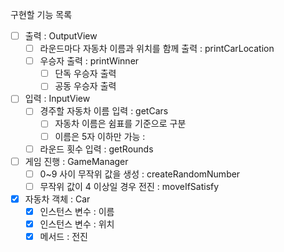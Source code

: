 구현할 기능 목록
- [ ] 출력 : OutputView
  - [ ] 라운드마다 자동차 이름과 위치를 함께 출력 : printCarLocation
  - [ ] 우승자 출력 : printWinner
    - [ ] 단독 우승자 출력 
    - [ ] 공동 우승자 출력
- [ ] 입력 : InputView
  - [ ] 경주할 자동차 이름 입력 : getCars
    - [ ] 자동차 이름은 쉼표를 기준으로 구분 
    - [ ] 이름은 5자 이하만 가능 : 
  - [ ] 라운드 횟수 입력 : getRounds
- [ ] 게임 진행 : GameManager
  - [ ] 0~9 사이 무작위 값을 생성 : createRandomNumber
  - [ ] 무작위 값이 4 이상일 경우 전진 : moveIfSatisfy
- [x] 자동차 객체 : Car
  - [x] 인스턴스 변수 : 이름
  - [x] 인스턴스 변수 : 위치
  - [x] 메서드 : 전진